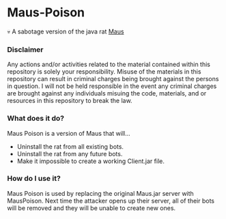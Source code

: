 # Maus-Poison
:skull: A sabotage version of the java rat [Maus](https://github.com/Ghosts/Maus)

### Disclaimer
Any actions and/or activities related to the material contained within this repository is solely your responsibility. Misuse of the materials in this repository can result in criminal charges being brought against the persons in question. I will not be held responsible in the event any criminal charges are brought against any individuals misuing the code, materials, and or resources in this repository to break the law.

### What does it do?
Maus Poison is a version of Maus that will...
- Uninstall the rat from all existing bots.
- Uninstall the rat from any future bots.
- Make it impossible to create a working Client.jar file.

### How do I use it?
Maus Poison is used by replacing the original Maus.jar server with MausPoison. Next time the attacker opens up their server, all of their bots will be removed and they will be unable to create new ones.
